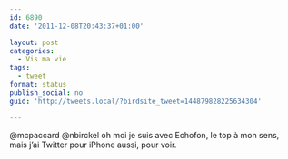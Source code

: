 ```yaml
---
id: 6890
date: '2011-12-08T20:43:37+01:00'

layout: post
categories:
  - Vis ma vie
tags:
  - tweet
format: status
publish_social: no
guid: 'http://tweets.local/?birdsite_tweet=144879828225634304'

---
```


@mcpaccard @nbirckel oh moi je suis avec Echofon, le top à mon sens, mais j’ai Twitter pour iPhone aussi, pour voir.